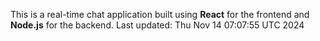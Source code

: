 This is a real-time chat application built using **React** for the frontend and **Node.js** for the backend.
Last updated: Thu Nov 14 07:07:55 UTC 2024
